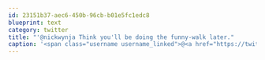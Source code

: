 ```yaml
---
id: 23151b37-aec6-450b-96cb-b01e5fc1edc8
blueprint: text
category: twitter
title: "'@nickwynja Think you'll be doing the funny-walk later."
caption: '<span class="username username_linked">@<a href="https://twitter.com/nickwynja" title="Nick Wynja">nickwynja</a></span> Think you''ll be doing the funny-walk later.'
---
```

